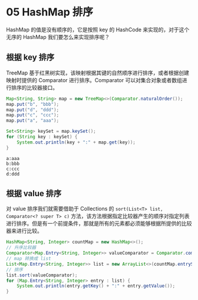 # 05 HashMap 排序

HashMap 的值是没有顺序的，它是按照 key 的 HashCode 来实现的，对于这个无序的 HashMap 我们要怎么来实现排序呢？

## 根据 key 排序

TreeMap 基于红黑树实现，该映射根据其键的自然顺序进行排序，或者根据创建映射时提供的 Comparator 进行排序。Comparator 可以对集合对象或者数组进行排序的比较器接口。

```java
Map<String, String> map = new TreeMap<>(Comparator.naturalOrder());
map.put("b", "bbb");
map.put("d", "ddd");
map.put("c", "ccc");
map.put("a", "aaa");

Set<String> keySet = map.keySet();
for (String key : keySet) {
    System.out.println(key + ":" + map.get(key));
}
```

```text
a:aaa
b:bbb
c:ccc
d:ddd
```

## 根据 value 排序

对 value 排序我们就需要借助于 Collections 的 `sort(List<T> list, Comparator<? super T> c)` 方法，该方法根据指定比较器产生的顺序对指定列表进行排序。但是有一个前提条件，那就是所有的元素都必须能够根据所提供的比较器来进行比较。

```java
HashMap<String, Integer> countMap = new HashMap<>();
// 升序比较器
Comparator<Map.Entry<String, Integer>> valueComparator = Comparator.comparingInt(Map.Entry::getValue);
// map 转换成 list
List<Map.Entry<String, Integer>> list = new ArrayList<>(countMap.entrySet());
// 排序
list.sort(valueComparator);
for (Map.Entry<String, Integer> entry : list) {
    System.out.println(entry.getKey() + ":" + entry.getValue());
}
```

